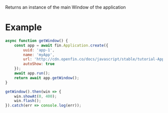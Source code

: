 Returns an instance of the main Window of the application
# Example
```js
async function getWindow() {
    const app = await fin.Application.create({
        uuid: 'app-1',
        name: 'myApp',
        url: 'http://cdn.openfin.co/docs/javascript/stable/tutorial-Application.getWindow.html',
        autoShow: true
    });
    await app.run();
    return await app.getWindow();
}

getWindow().then(win => {
    win.showAt(0, 400);
    win.flash();
}).catch(err => console.log(err));
```
